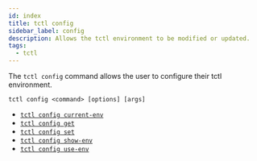 ```yaml
---
id: index
title: tctl config
sidebar_label: config
description: Allows the tctl environment to be modified or updated.
tags:
  - tctl
---
```


The `tctl config` command allows the user to configure their tctl environment.

`tctl config <command> [options] [args]`

- [`tctl config current-env`](/tctl-next/config#current-env)
- [`tctl config get`](/tctl-next/config#get)
- [`tctl config set`](/tctl-next/config#set)
- [`tctl config show-env`](/tctl-next/config#show-env)
- [`tctl config use-env`](/tctl-next/config#use-env)
